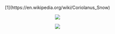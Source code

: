 # 

<p align="center">
[1](https://en.wikipedia.org/wiki/Coriolanus_Snow)
</p>

<p align="center">
  <img src="https://cdn.discordapp.com/attachments/734261035049025617/1255903060903858298/0601f79d2024ff67e5829ca8cd8719bc-removebg-preview.png?ex=667ed25f&is=667d80df&hm=80daf709741ed61a0c38432b7048c35964b83811cfdaf28734e244f4797f23c6&"/>
</p>

<p align="center">
  <img src="https://cdn.discordapp.com/attachments/734261035049025617/1255917448893304994/Untitled27_20240627170714.png?ex=667edfc5&is=667d8e45&hm=9e82c4c21937070822dcf696f41df06d8fb9161e378ee44805f3b0a08ebff4f3&"/>
</p>
